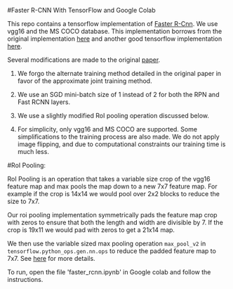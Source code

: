 #Faster R-CNN With TensorFlow and Google Colab

This repo contains a tensorflow implementation of [Faster R-Cnn](https://arxiv.org/abs/1506.01497). We use vgg16 and the MS COCO database. This implementation borrows from the original implementation [here](https://github.com/rbgirshick/py-faster-rcnn) and another good tensorflow implementation [here](https://github.com/endernewton/tf-faster-rcnn).

Several modifications are made to the original [paper](https://arxiv.org/abs/1506.01497).

1) We forgo the alternate training method detailed in the original paper in favor of the approximate joint training method. 

2) We use an SGD mini-batch size of 1 instead of 2 for both the RPN and Fast RCNN layers.

3) We use a slightly modified RoI pooling operation discussed below. 

4) For simplicity, only vgg16 and MS COCO are supported. Some simplifications to the training process are also made. We do not apply image flipping, and due to computational constraints our training time is much less.

#RoI Pooling:

RoI Pooling is an operation that takes a variable size crop of the vgg16 feature map and max pools the map down to a new 7x7 feature map. For example if the crop is 14x14 we would pool over 2x2 blocks to reduce the size to 7x7.

Our roi pooling implementation symmetrically pads the feature map crop with zeros to ensure that both the length and width are divisible by 7. If the crop is 19x11 we would pad with zeros to get a 21x14 map. 

We then use the variable sized max pooling operation ```max_pool_v2``` in ```tensorflow.python_ops.gen.nn.ops``` to reduce the padded feature map to 7x7. See [here](https://github.com/tensorflow/tensorflow/pull/11875) for more details. 

To run, open the file 'faster_rcnn.ipynb' in Google colab and follow the instructions. 


